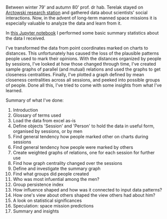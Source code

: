 Between winter 79' and autumn 80' prof. dr hab. Terelak stayed on [Arctowski research station](https://en.wikipedia.org/wiki/Henryk_Arctowski_Polish_Antarctic_Station) and gathered data about scientists' social interactions. Now, in the advent of long-term manned space missions it is especially valuable to analyze the data and learn from it.

In [this Jupyter notebook](https://github.com/marcindahlen/Antarctica_research_2020/blob/master/notebook.ipynb) I performed some basic summary statistics about the data I received.

I've transformed the data from point coordinates marked on charts to distances. This unfortunately has caused the loss of the plausible patterns people used to mark their opinions. With the distances organized by people by sessions, I've looked at how those changed through time, I've created sample graphs of parallel (and mutual) relations and used the graphs to get closeness centralities. Finally, I've plotted a graph defined by mean closeness centralities across all sessions, and peeked into possible groups of people. Done all this, I've tried to come with some insights from what I've learned.

Summary of what I've done:
1. Introduction
1. Glossary of terms used
1. Load the data from excel as-is
1. Define objects 'Session' and 'Person' to hold the data in useful form, organised by sessions, or by men
1. Find general tendency how people marked other on charts during sessions
1. Find general tendency how people were marked by others
1. Create weighted graphs of relations, one for each session for further use
1. Find how graph centrality changed over the sessions
1. Define and investigate the summary graph
1. Find what groups did people created
1. Who was most infuential among the men?
1. Group persistence index
1. How influence shaped and how was it connected to input data patterns?
1. How one's view about others shaped the view others had about him?
1. A look on statistical significances
1. Speculation: space mission predictions
1. Summary and insights
